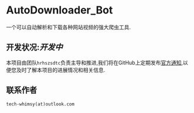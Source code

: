 # AutoDownloader_Bot

一个可以自动解析和下载各种网站视频的强大爬虫工具.

## 开发状况:***开发中***  

本项目由团队`hrhszsdtc`负责主导和推进,我们将在GitHub上定期发布[官方通知](https://github.com/hrhszsdtc/AutoDownloader_Bot/discussions),以便您及时了解本项目的进展情况和相关信息.

## 联系作者

`tech-whimsy(at)outlook.com`

